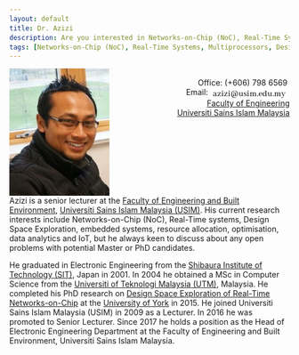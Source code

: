 ```yaml
---
layout: default
title: Dr. Azizi
description: Are you interested in Networks-on-Chip (NoC), Real-Time Systems, Design Space Exploration, resource allocation or optimisation? Read the Research section.
tags: [Networks-on-Chip (NoC), Real-Time Systems, Multiprocessors, Design Space Exploration, resource allocation, optimisation]
---
```

<div>
    <dl>
        <dt><img src="images/me.jpg" width="180" align="left"></dt>
        <dd> 
			<div style="white-space: pre-wrap; text-align: right">
			Office: (+606) 798 6569 &#10;Email: <img src="images/email.jpg" style="vertical-align:top">&#10;<a href="http://fkab.usim.edu.my">Faculty of Engineering</a>&#10;<a href="http://usim.edu.my">Universiti Sains Islam Malaysia</a>
			</div>
		</dd>
    </dl>     	
</div>

<p style="clear: both;"></p>
			
Azizi is a senior lecturer at the [Faculty of Engineering and Built Environment](http://fkab.usim.edu.my), [Universiti Sains Islam Malaysia (USIM)](http://usim.edu.my). His current research interests include Networks-on-Chip (NoC), Real-Time systems, Design Space Exploration, embedded systems, resource allocation, optimisation, data analytics and IoT, but he always keen to discuss about any open problems with potential Master or PhD candidates.

He graduated in Electronic Engineering from the [Shibaura Institute of Technology (SIT)](http://www.shibaura-it.ac.jp/en), Japan in 2001. In 2004 he obtained a MSc in Computer Science from the [Universiti of Teknologi Malaysia (UTM)](http://kl.utm.my/), Malaysia. He completed his PhD research on [Design Space Exploration of Real-Time Networks-on-Chip](http://etheses.whiterose.ac.uk/8963/) at the [University of York](http://york.ac.uk) in 2015. He joined Universiti Sains Islam Malaysia (USIM) in 2009 as a Lecturer. In 2016 he was promoted to Senior Lecturer. Since 2017 he holds a position as the Head of Electronic Engineering Department at the Faculty of Engineering and Built Environment, Universiti Sains Islam Malaysia.
